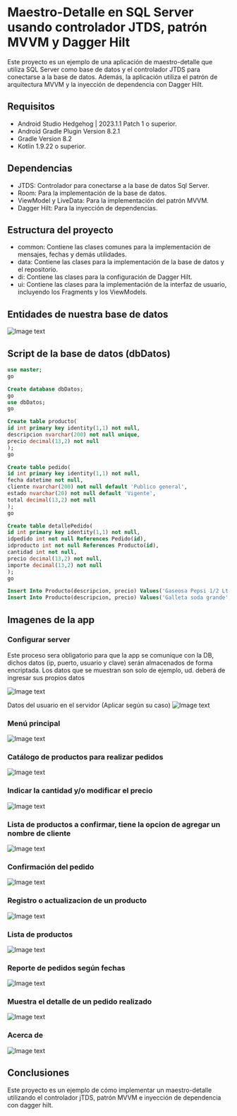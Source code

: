 # Maestro-Detalle en SQL Server usando controlador JTDS, patrón MVVM y Dagger Hilt

Este proyecto es un ejemplo de una aplicación de maestro-detalle que utiliza SQL Server como base de datos y el controlador JTDS para conectarse a la base de datos. Además, la aplicación utiliza el patrón de arquitectura MVVM y la inyección de dependencia con Dagger Hilt.

## Requisitos

- Android Studio Hedgehog | 2023.1.1 Patch 1 o superior.
- Android Gradle Plugin Version 8.2.1
- Gradle Version 8.2
- Kotlin 1.9.22 o superior.

## Dependencias

- JTDS: Controlador para conectarse a la base de datos Sql Server.
- Room: Para la implementación de la base de datos.
- ViewModel y LiveData: Para la implementación del patrón MVVM.
- Dagger Hilt: Para la inyección de dependencias.

## Estructura del proyecto

- common: Contiene las clases comunes para la implementación de mensajes, fechas y demás utilidades.
- data: Contiene las clases para la implementación de la base de datos y el repositorio.
- di: Contiene las clases para la configuración de Dagger Hilt.
- ui: Contiene las clases para la implementación de la interfaz de usuario, incluyendo los Fragments y los ViewModels.

## Entidades de nuestra base de datos

![Image text](https://github.com/programadorescs/MaestroDetalleSqlServer/blob/master/app/src/main/assets/ER_Pedido.png)

## Script de la base de datos (dbDatos)

```sql
use master;
go

Create database dbDatos;
go
use dbDatos;
go

Create table producto(
id int primary key identity(1,1) not null,
descripcion nvarchar(200) not null unique,
precio decimal(13,2) not null
);
go

Create table pedido(
id int primary key identity(1,1) not null,
fecha datetime not null,
cliente nvarchar(200) not null default 'Publico general',
estado nvarchar(20) not null default 'Vigente',
total decimal(13,2) not null
);
go

Create table detallePedido(
id int primary key identity(1,1) not null,
idpedido int not null References Pedido(id),
idproducto int not null References Producto(id),
cantidad int not null,
precio decimal(13,2) not null,
importe decimal(13,2) not null
);
go

Insert Into Producto(descripcion, precio) Values('Gaseosa Pepsi 1/2 Lt', 1.5);
Insert Into Producto(descripcion, precio) Values('Galleta soda grande', 1.8);
```

## Imagenes de la app

### Configurar server

Este proceso sera obligatorio para que la app se comunique con la DB, dichos datos (ip, puerto, usuario y clave) serán almacenados de forma encriptada. Los datos que se muestran son solo de ejemplo, ud. deberá de ingresar sus propios datos

![Image text](https://github.com/programadorescs/MaestroDetalleSqlServer/blob/master/app/src/main/assets/Screenshot_20230409_105550.jpg)

Datos del usuario en el servidor (Aplicar según su caso)
![Image text](https://github.com/programadorescs/MaestroDetalleSqlServer/blob/master/app/src/main/assets/User_Server.png)

### Menú principal
![Image text](https://github.com/programadorescs/MaestroDetalleSqlServer/blob/master/app/src/main/assets/Screenshot_20230401_021841_pe.pcs.maestrodetallesqlserver.jpg)

### Catálogo de productos para realizar pedidos

![Image text](https://github.com/programadorescs/MaestroDetalleSqlServer/blob/master/app/src/main/assets/Screenshot_20230401_021937_pe.pcs.maestrodetallesqlserver.jpg)

### Indicar la cantidad y/o modificar el precio

![Image text](https://github.com/programadorescs/MaestroDetalleSqlServer/blob/master/app/src/main/assets/Screenshot_20230401_021944_pe.pcs.maestrodetallesqlserver.jpg)

### Lista de productos a confirmar, tiene la opcion de agregar un nombre de cliente
![Image text](https://github.com/programadorescs/MaestroDetalleSqlServer/blob/master/app/src/main/assets/Screenshot_20230401_022002_pe.pcs.maestrodetallesqlserver.jpg)

### Confirmación del pedido
![Image text](https://github.com/programadorescs/MaestroDetalleSqlServer/blob/master/app/src/main/assets/Screenshot_20230401_022014_pe.pcs.maestrodetallesqlserver.jpg)

### Registro o actualizacion de un producto
![Image text](https://github.com/programadorescs/MaestroDetalleSqlServer/blob/master/app/src/main/assets/Screenshot_20230401_022039_pe.pcs.maestrodetallesqlserver.jpg)

### Lista de productos
![Image text](https://github.com/programadorescs/MaestroDetalleSqlServer/blob/master/app/src/main/assets/Screenshot_20230401_022035_pe.pcs.maestrodetallesqlserver.jpg)

### Reporte de pedidos según fechas
![Image text](https://github.com/programadorescs/MaestroDetalleSqlServer/blob/master/app/src/main/assets/Screenshot_20230401_023036_pe.pcs.maestrodetallesqlserver.jpg)

### Muestra el detalle de un pedido realizado
![Image text](https://github.com/programadorescs/MaestroDetalleSqlServer/blob/master/app/src/main/assets/Screenshot_20230401_023104_pe.pcs.maestrodetallesqlserver.jpg)

### Acerca de
![Image text](https://github.com/programadorescs/MaestroDetalleSqlServer/blob/master/app/src/main/assets/Screenshot_20230401_023118_pe.pcs.maestrodetallesqlserver.jpg)

## Conclusiones

Este proyecto es un ejemplo de cómo implementar un maestro-detalle utilizando el controlador jTDS, patrón MVVM e inyección de dependencia con dagger hilt.

